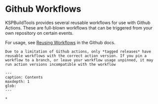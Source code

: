 # Github Workflows

KSPBuildTools provides several reusable workflows for use with Github Actions. These are full-blown workflows that can be triggered from your own repository on certain events.

For usage, see [Reusing Workflows](https://docs.github.com/en/actions/sharing-automations/reusing-workflows) in the Github docs.

```{warning}
Due to a limitation of Github actions, only *tagged releases* have reusable workflows with the correct action version. If you pin a workflow to a branch, or leave your workflow usage unpinned, it may run action versions incompatible with the workflow
```

```{toctree}
---
caption: Contents
maxdepth: 1
glob:
---

*

```